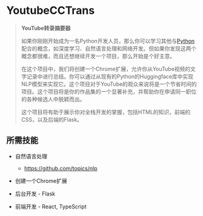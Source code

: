 # YoutubeCCTrans

> **YouTube转录摘要器**
>
> 如果你刚刚开始成为一名Python开发人员，那么你可以学习其他与[Python](https://link.juejin.cn?target=https%3A%2F%2Fwww.techgeekbuzz.com%2Fwhat-is-python-used-for%2F)配合的概念，如深度学习、自然语言处理和网络开发。但如果你发现这两个概念都很难，而且还想继续开发一个项目，那么开始是个好主意。
>
> 在这个项目中，我们将创建一个Chrome扩展，允许你从YouTube视频的文字记录中进行总结。你可以通过从现有的Python的Huggingface库中实现NLP模型来实现它。这个项目对于YouTube的观众来说将是一个节省时间的项目。这个项目将是你的作品集的一个显著补充，并帮助你在申请同一职位的各种候选人中脱颖而出。
>
> 这个项目将有助于展示你对全栈开发的掌握，包括HTML的知识，前端的CSS，以及后端的Flask。

## **所需技能**

- 自然语言处理
	- https://github.com/topics/nlp

- 创建一个Chrome扩展
- 后台开发 - Flask
- 前端开发 - React, TypeScript